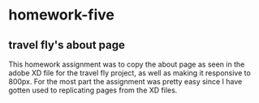 # homework-five
## travel fly's about page
This homework assignment was to copy the about page as seen in the adobe XD file for the travel fly project, as well as making it responsive to 800px. For the most part the assignment was pretty easy since I have gotten used to replicating pages from the XD files.
